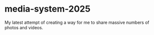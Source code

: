 # media-system-2025
My latest attempt of creating a way for me to share massive numbers of photos and videos.
